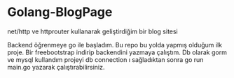 # Golang-BlogPage
net/http ve httprouter kullanarak geliştirdiğim bir blog sitesi

Backend öğrenmeye go ile başladım. Bu repo bu yolda yapmış olduğum ilk proje. Bir freebootstrap indirip backendini yazmaya çalıştım.
Db olarak gorm ve mysql kullandım projeyi db connection ı sağladıktan sonra go run main.go yazarak çalıştırabilirsiniz.
